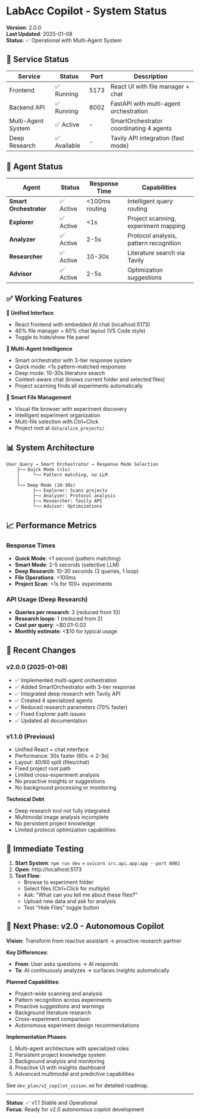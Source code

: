 # LabAcc Copilot - System Status

**Version**: 2.0.0  
**Last Updated**: 2025-01-08  
**Status**: ✅ Operational with Multi-Agent System

## 🚦 Service Status

| Service | Status | Port | Description |
|---------|--------|------|-------------|
| Frontend | ✅ Running | 5173 | React UI with file manager + chat |
| Backend API | ✅ Running | 8002 | FastAPI with multi-agent orchestration |
| Multi-Agent System | ✅ Active | - | SmartOrchestrator coordinating 4 agents |
| Deep Research | ✅ Available | - | Tavily API integration (fast mode) |

## 🤖 Agent Status

| Agent | Status | Response Time | Capabilities |
|-------|--------|---------------|------------|
| **Smart Orchestrator** | ✅ Active | <100ms routing | Intelligent query routing |
| **Explorer** | ✅ Active | <1s | Project scanning, experiment mapping |
| **Analyzer** | ✅ Active | 2-5s | Protocol analysis, pattern recognition |
| **Researcher** | ✅ Active | 10-30s | Literature search via Tavily |
| **Advisor** | ✅ Active | 2-5s | Optimization suggestions |

## ✅ Working Features

**🎨 Unified Interface**
- React frontend with embedded AI chat (localhost:5173)
- 40% file manager + 60% chat layout (VS Code style)
- Toggle to hide/show file panel

**🤖 Multi-Agent Intelligence**  
- Smart orchestrator with 3-tier response system
- Quick mode: <1s pattern-matched responses
- Deep mode: 10-30s literature search
- Context-aware chat (knows current folder and selected files)
- Project scanning finds all experiments automatically

**📁 Smart File Management**
- Visual file browser with experiment discovery
- Intelligent experiment organization
- Multi-file selection with Ctrl+Click
- Project root at `data/alice_projects/`

## 📊 System Architecture

```
User Query → Smart Orchestrator → Response Mode Selection
    ├─→ Quick Mode (<1s)
    │     └─→ Pattern matching, no LLM
    │
    └─→ Deep Mode (10-30s)
          ├─→ Explorer: Scans projects
          ├─→ Analyzer: Protocol analysis
          ├─→ Researcher: Tavily API
          └─→ Advisor: Optimizations
```

## 📈 Performance Metrics

### Response Times
- **Quick Mode**: <1 second (pattern matching)
- **Smart Mode**: 2-5 seconds (selective LLM)
- **Deep Research**: 10-30 seconds (3 queries, 1 loop)
- **File Operations**: <100ms
- **Project Scan**: <1s for 100+ experiments

### API Usage (Deep Research)
- **Queries per research**: 3 (reduced from 10)
- **Research loops**: 1 (reduced from 2)
- **Cost per query**: ~$0.01-0.03
- **Monthly estimate**: <$10 for typical usage

## 📝 Recent Changes

### v2.0.0 (2025-01-08)
- ✅ Implemented multi-agent orchestration
- ✅ Added SmartOrchestrator with 3-tier response
- ✅ Integrated deep research with Tavily API
- ✅ Created 4 specialized agents
- ✅ Reduced research parameters (70% faster)
- ✅ Fixed Explorer path issues
- ✅ Updated all documentation

### v1.1.0 (Previous)
- Unified React + chat interface
- Performance: 30x faster (60s → 2-3s)
- Layout: 40/60 split (files/chat)
- Fixed project root path
- Limited cross-experiment analysis
- No proactive insights or suggestions
- No background processing or monitoring

**Technical Debt**
- Deep research tool not fully integrated
- Multimodal image analysis incomplete
- No persistent project knowledge
- Limited protocol optimization capabilities

## 🎯 Immediate Testing

1. **Start System**: `npm run dev` + `uvicorn src.api.app:app --port 8002`
2. **Open**: http://localhost:5173
3. **Test Flow**:
   - Browse to experiment folder
   - Select files (Ctrl+Click for multiple)
   - Ask: "What can you tell me about these files?"
   - Upload new data and ask for analysis
   - Test "Hide Files" toggle button

## 🔮 Next Phase: v2.0 - Autonomous Copilot

**Vision**: Transform from reactive assistant → proactive research partner

**Key Differences**:
- **From**: User asks questions → AI responds
- **To**: AI continuously analyzes → surfaces insights automatically

**Planned Capabilities**:
- Project-wide scanning and analysis
- Pattern recognition across experiments  
- Proactive suggestions and warnings
- Background literature research
- Cross-experiment comparison
- Autonomous experiment design recommendations

**Implementation Phases**:
1. Multi-agent architecture with specialized roles
2. Persistent project knowledge system  
3. Background analysis and monitoring
4. Proactive UI with insights dashboard
5. Advanced multimodal and predictive capabilities

See `dev_plan/v2_copilot_vision.md` for detailed roadmap.

---

**Status**: ✅ v1.1 Stable and Operational  
**Focus**: Ready for v2.0 autonomous copilot development